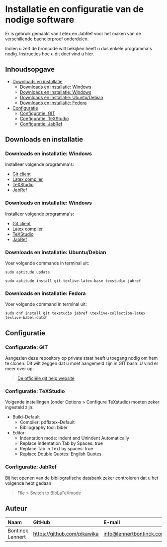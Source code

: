 # Installatie en configuratie van de nodige software

Er is gebruik gemaakt van Letex en JabRef voor het maken van de verschillende bachelorproef onderdelen. 

Indien u zelf de broncode wilt bekijken heeft u dus enkele programma's nodig. Instructies hoe u dit doet vind u hier.

## Inhoudsopgave

- [Downloads en installatie](#downloads-en-installatie)
    - [Downloads en installatie: Windows](#downloads-en-installatie-windows)
    - [Downloads en installatie: Windows](#downloads-en-installatie-windows-1)
    - [Downloads en installatie: Ubuntu/Debian](#downloads-en-installatie-ubuntu-debian)
    - [Downloads en installatie: Fedora](#downloads-en-installatie-fedora)
- [Configuratie](#configuratie)
    - [Configuratie: GIT](#configuratie-git)
    - [Configuratie: TeXStudio](#configuratie-texstudio)
    - [Configuratie: JabRef](#configuratie-jabref)

## Downloads en installatie

### Downloads en installatie: Windows

Installeer volgende programma's: 

- [Git client](https://git-scm.com/download/win)
- [Latex compiler](https://miktex.org/download)
- [TeXStudio](http://www.texstudio.org/)
- [JabRef](https://www.fosshub.com/JabRef.html)

### Downloads en installatie: Windows 

Installeer volgende programma's: 

- [Git client](https://git-scm.com/download/mac)
- [Latex compiler](https://www.tug.org/mactex/mactex-download.html)
- [TeXStudio](http://www.texstudio.org/)
- [JabRef](https://www.fosshub.com/JabRef.html)

### Downloads en installatie: Ubuntu/Debian

Voer volgende commands in terminal uit: 

````
sudo aptitude update
````
````
sudo aptitude install git texlive-latex-base texstudio jabref
````

### Downloads en installatie: Fedora

Voer volgende command in terminal uit: 

````
sudo dnf install git texstudio jabref \texlive-collection-latex texlive-babel-dutch
````

## Configuratie

### Configuratie: GIT

Aangezien deze repository op private staat heeft u toegang nodig om hem te clonen. Dit wilt zeggen dat u moet aangemeld zijn in GIT bash. U vind er meer over op:

> [De officiële git help website](https://help.github.com/articles/set-up-git/)

### Configuratie: TeXStudio

Volgende instellingen (onder Options > Configure TeXstudio) moeten zeker ingesteld zijn:

- Build–Default 
    - Compiler: pdflatex–Default 
    - Bibliography tool: biber
- Editor:
    - Indentation mode: Indent and Unindent Automatically
    - Replace Indentation Tab by Spaces: true
    - Replace Tab in Text by spaces: true
    - Replace Double Quotes: English Quotes

### Configuratie: JabRef

Bij het openen van de bibliografische databank zeker controleren dat u het volgende hebt gedaan:

> File > Switch to BibLaTeXmode

## Auteur

| Naam     | GitHub                        | E-mail                               |
| :---     | :---                          | :---                                |
| Bontinck Lennert | <https://github.com/pikawika> | [info@lennertbontinck.com](mailto:info@lennertbontinck.com) |
